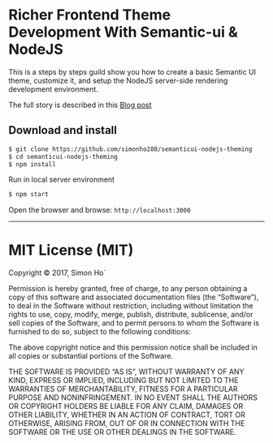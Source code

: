 # Richer Frontend Theme Development With Semantic-ui & NodeJS

This is a steps by steps guild show you how to create a basic Semantic UI theme, customize it, and setup the NodeJS server-side rendering development environment.

The full story is described in this [Blog post](https://blog.simonho.net/semanticui-nodejs-theming)

## Download and install

```bash
$ git clone https://github.com/simonho288/semanticui-nodejs-theming
$ cd semanticui-nodejs-theming
$ npm install
```

Run in local server environment
```bash
$ npm start
```

Open the browser and browse: `http://localhost:3000`

---

MIT License (MIT)
=====================

Copyright © 2017, Simon Ho`

Permission is hereby granted, free of charge, to any person
obtaining a copy of this software and associated documentation
files (the “Software”), to deal in the Software without
restriction, including without limitation the rights to use,
copy, modify, merge, publish, distribute, sublicense, and/or sell
copies of the Software, and to permit persons to whom the
Software is furnished to do so, subject to the following
conditions:

The above copyright notice and this permission notice shall be
included in all copies or substantial portions of the Software.

THE SOFTWARE IS PROVIDED “AS IS”, WITHOUT WARRANTY OF ANY KIND,
EXPRESS OR IMPLIED, INCLUDING BUT NOT LIMITED TO THE WARRANTIES
OF MERCHANTABILITY, FITNESS FOR A PARTICULAR PURPOSE AND
NONINFRINGEMENT. IN NO EVENT SHALL THE AUTHORS OR COPYRIGHT
HOLDERS BE LIABLE FOR ANY CLAIM, DAMAGES OR OTHER LIABILITY,
WHETHER IN AN ACTION OF CONTRACT, TORT OR OTHERWISE, ARISING
FROM, OUT OF OR IN CONNECTION WITH THE SOFTWARE OR THE USE OR
OTHER DEALINGS IN THE SOFTWARE.

